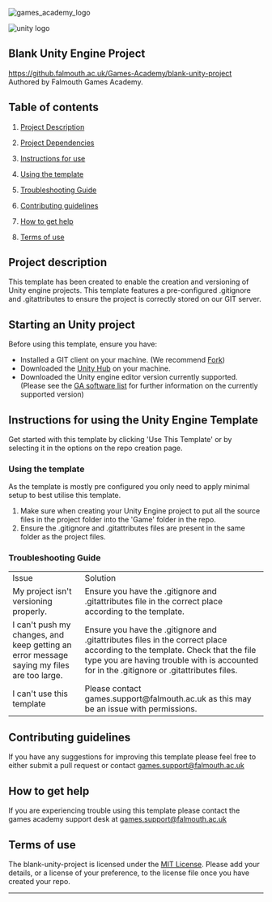 ![games_academy_logo](https://github.falmouth.ac.uk/J-Dawes/blank-unity-project/assets/1961/fee20182-78e7-459f-ae86-69016a0b7424)

![unity logo](https://github.falmouth.ac.uk/J-Dawes/blank-unity-project/assets/1961/9af69d3c-f8e1-43fb-8ecb-5ce890cf8a37)

## Blank Unity Engine Project

https://github.falmouth.ac.uk/Games-Academy/blank-unity-project Authored by Falmouth Games Academy.

## Table of contents

1. [Project Description](#project-description)

2. [Project Dependencies](#project-dependencies)

3. [Instructions for use](#instructions-for-using-the-unity-engine-template)

4. [Using the template](#using-the-template)

5. [Troubleshooting Guide](#troubleshooting-guide)

6. [Contributing guidelines](#contributing-guidelines)

7. [How to get help](#how-to-get-help)

8. [Terms of use](#terms-of-use)


## Project description

This template has been created to enable the creation and versioning of Unity engine projects. This template features a pre-configured .gitignore and .gitattributes to ensure the project is correctly stored on our GIT server.

## Starting an Unity project

Before using this template, ensure you have:

* Installed a GIT client on your machine. (We recommend [Fork](https://git-fork.com/))
* Downloaded the [Unity Hub](https://unity.com/products) on your machine.
* Downloaded the Unity engine editor version currently supported. (Please see the [GA software list](https://github.com/Falmouth-Games-Academy/ga-software-list) for further information on the currently supported version)

## Instructions for using the Unity Engine Template

Get started with this template by clicking 'Use This Template' or by selecting it in the options on the repo creation page.

### Using the template

As the template is mostly pre configured you only need to apply minimal setup to best utilise this template.

1. Make sure when creating your Unity Engine project to put all the source  files in the project folder into the 'Game' folder in the repo.
2. Ensure the .gitignore and .gitattributes files are present in the same folder as the project files.

### Troubleshooting Guide

<table>
  <tr>
   <td>
    Issue
   </td>
   <td>
    Solution
   </td>
  </tr>
  <tr>
   <td>
    My project isn't versioning properly.
   </td>
   <td>
    Ensure you have the .gitignore and .gitattributes file in the correct place according to the template. 
   </td>
  </tr>
  <tr>
   <td>
    I can't push my changes, and keep getting an error message saying my files are too large.
   </td>
   <td>
    Ensure you have the .gitignore and .gitattributes files in the correct place according to the template.
       Check that the file type you are having trouble with is accounted for in the .gitignore or .gitattributes files.
   </td>
  </tr>
  <tr>
   <td>
    I can't use this template
   </td>
   <td>
    Please contact games.support@falmouth.ac.uk as this may be an issue with permissions.
   </td>
  </tr>
</table>

## Contributing guidelines

If you have any suggestions for improving this template please feel free to either submit a pull request or contact games.support@falmouth.ac.uk

## How to get help

If you are experiencing trouble using this template please contact the games academy support desk at games.support@falmouth.ac.uk

## Terms of use

The blank-unity-project is licensed under the [MIT License](LICENSE). Please add your details, or a license of your preference, to the license file once you have created your repo.

---

